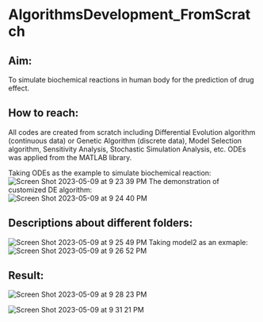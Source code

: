 # AlgorithmsDevelopment_FromScratch

## Aim:
To simulate biochemical reactions in human body for the prediction of drug effect.

## How to reach:
All codes are created from scratch including Differential Evolution algorithm (continuous data) or Genetic Algorithm (discrete data), Model Selection algorithm, Sensitivity Analysis, Stochastic Simulation Analysis, etc.  ODEs was applied from the MATLAB library.

Taking ODEs as the example to simulate biochemical reaction:  
![Screen Shot 2023-05-09 at 9 23 39 PM](https://github.com/btbbtzhang/DifferentialEvolutionAlgorithm_FromScratch/assets/34163897/b7778cd4-0c3d-43ed-a8f7-4a216bd6f659)
The demonstration of customized DE algorithm:  
![Screen Shot 2023-05-09 at 9 24 40 PM](https://github.com/btbbtzhang/DifferentialEvolutionAlgorithm_FromScratch/assets/34163897/628b4363-e71f-4037-b7d5-bde0b04269b2)

## Descriptions about different folders:
![Screen Shot 2023-05-09 at 9 25 49 PM](https://github.com/btbbtzhang/DifferentialEvolutionAlgorithm_FromScratch/assets/34163897/cfd29dc7-c8df-4766-bff2-6174c020f13e)
Taking model2 as an exmaple:  
![Screen Shot 2023-05-09 at 9 26 52 PM](https://github.com/btbbtzhang/DifferentialEvolutionAlgorithm_FromScratch/assets/34163897/e8699155-b8ea-4584-a1f5-be5c2cf1456e)




## Result:
![Screen Shot 2023-05-09 at 9 28 23 PM](https://github.com/btbbtzhang/DifferentialEvolutionAlgorithm_FromScratch/assets/34163897/ba0b57e5-0d60-421b-8287-b21265cefa0a)

![Screen Shot 2023-05-09 at 9 31 21 PM](https://github.com/btbbtzhang/DifferentialEvolutionAlgorithm_FromScratch/assets/34163897/b3aaa09a-710b-4ff5-8f75-a75dd64c7e91)
